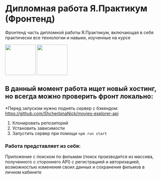 # Дипломная работа Я.Практикум (Фронтенд)

Фронтенд часть дипломной работы Я.Практикум, включающая в себя практически все технологии и навыки, изученные на курсе
  
<img src="https://i.ibb.co/21ZGPMvb/2025-04-16-14-22-01.gif" width="100" height="100" />
<img src="https://i.ibb.co/Kcq4BXZ4/2025-04-16-14-20-02.gif" width="100" height="100" />

## В данный момент работа ищет новый хостинг, но всегда можно проверить фронт локально:

*Перед запуском нужно поднять сервер с бэкендом: https://github.com/ShcherbinaNick/movies-explorer-api

1. Клонировать репозиторий
2. Установить зависимости
3. Запустить сервер при помощи `npm run start`

### Работа представляет из себя:

Приложение с поиском по фильмам (поиск производится из массива, полученного с стороннего API) с регистрацией и авторизацией, возможностью изменения своих данных и сохранения фильмов в личном кабинете
